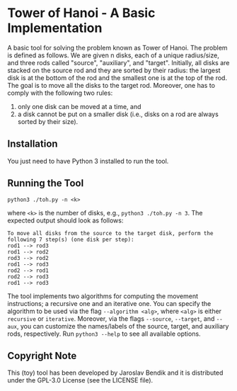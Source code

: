 # Tower of Hanoi - A Basic Implementation
A basic tool for solving the problem known as Tower of Hanoi. The problem is defined as follows. We are given n disks, each of a unique radius/size, and three rods called "source", "auxiliary", and "target". Initially, all disks are stacked on the source rod and they are sorted by their radius: the largest disk is at the bottom of the rod and the smallest one is at the top of the rod. The goal is to move all the disks to the target rod. Moreover, one has to comply with the following two rules: 
1) only one disk can be moved at a time, and
2) a disk cannot be put on a smaller disk (i.e., disks on a rod are always sorted by their size). 

## Installation
You just need to have Python 3 installed to run the tool. 

## Running the Tool
```
python3 ./toh.py -n <k>
```
where `<k>` is the number of disks, e.g., ``python3 ./toh.py -n 3``. The expected output should look as follows:
```
To move all disks from the source to the target disk, perform the following 7 step(s) (one disk per step):
rod1 --> rod3
rod1 --> rod2
rod3 --> rod2
rod1 --> rod3
rod2 --> rod1
rod2 --> rod3
rod1 --> rod3
```

The tool implements two algorithms for computing the movement instructions; a recursive one and an iterative one. You can specify the algorithm to be used via the flag `--algorithm <alg>`, where `<alg>` is either `recursive` or `iterative`. Moreover, via the flags `--source`, `--target`, and `--aux`, you can customize the names/labels of the source, target, and auxiliary rods, respectively. Run `python3 --help` to see all available options. 

## Copyright Note
This (toy) tool has been developed by Jaroslav Bendik and it is distributed under the GPL-3.0 License (see the LICENSE file).

